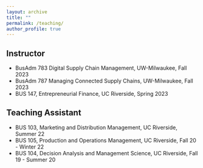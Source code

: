 ```yaml
---
layout: archive
title: ""
permalink: /teaching/
author_profile: true
---
```


## Instructor
* BusAdm 783 Digital Supply Chain Management, UW-Milwaukee, Fall 2023
* BusAdm 787 Managing Connected Supply Chains, UW-Milwaukee, Fall 2023
* BUS 147, Entrepreneurial Finance, UC Riverside, Spring 2023

## Teaching Assistant
* BUS 103, Marketing and Distribution Management, UC Riverside, Summer 22 
* BUS 105, Production and Operations Management, UC Riverside, Fall 20 - Winter 22 
* BUS 104, Decision Analysis and Management Science, UC Riverside, Fall 19 - Summer 20 
